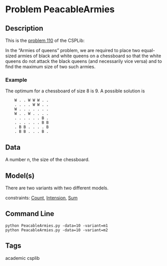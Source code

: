 # Problem PeacableArmies
## Description

This is the [problem 110](https://www.csplib.org/Problems/prob110/) of the CSPLib:

In the “Armies of queens” problem, we are required to place two equal-sized armies of black and white queens on a chessboard
so that the white queens do not attack the black queens (and necessarily vice versa) and to find the maximum size of two such armies.

### Example
The optimum for a chessboard of size 8 is 9.
A possible solution is

```
    W . . W W W . .
    . . . . W W . .
    W . . . . . . .
    W . . W . . . .
    . . . . . . B .
    . . . . . . B B
    . B B . . . . B
    . B B . . . B .
```


## Data
A number n, the size of the chessboard.

## Model(s)


There are two variants with two different models.

  constraints: [Count](http://pycsp.org/documentation/constraints/Count), [Intension](http://pycsp.org/documentation/constraints/Intension), [Sum](http://pycsp.org/documentation/constraints/Sum)


## Command Line

```
python PeacableArmies.py -data=10 -variant=m1
python PeacableArmies.py -data=10 -variant=m2
```

## Tags
 academic csplib

